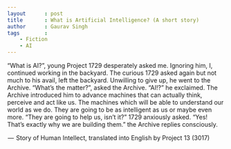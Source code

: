 ```yaml
---
layout      : post
title       : What is Artificial Intelligence? (A short story)
author      : Gaurav Singh
tags        : 
    - Fiction
    - AI
---
```


“What is AI?”, young Project 1729 desperately asked me. Ignoring him, I, continued working in the backyard. The curious 1729 asked again but not much to his avail, left the backyard. Unwilling to give up, he went to the Archive. “What’s the matter?”, asked the Archive. “AI!?” he exclaimed. The Archive introduced him to advance machines that can actually think, perceive and act like us. The machines which will be able to understand our world as we do. They are going to be as intelligent as us or maybe even more. “They are going to help us, isn’t it?” 1729 anxiously asked. “Yes! That’s exactly why we are building them.” the Archive replies consciously. 

 —  Story of Human Intellect, translated into English by Project 13 (3017)